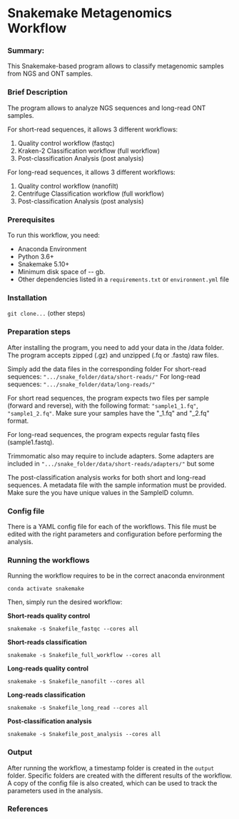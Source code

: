 # Snakemake Metagenomics Workflow

### Summary:

This Snakemake-based program allows to classify metagenomic samples from NGS and ONT samples.

### Brief Description

The program allows to analyze NGS sequences and long-read ONT samples.

For short-read sequences, it allows 3 different workflows:  

1. Quality control workflow (fastqc)  
2. Kraken-2 Classification workflow (full workflow)  
3. Post-classification Analysis (post analysis)


For long-read sequences, it allows 3 different workflows:

1. Quality control workflow (nanofilt)
2. Centrifuge Classification workflow (full workflow)
3. Post-classification Analysis (post analysis)

### Prerequisites

To run this workflow, you need:

- Anaconda Environment
- Python 3.6+
- Snakemake 5.10+
- Minimum disk space of -- gb.
- Other dependencies listed in a `requirements.txt` or `environment.yml` file

### Installation

```git clone...```
(other steps)


### Preparation steps

After installing the program, you need to add your data in the /data folder. The program accepts zipped (.gz) and unzipped (.fq or .fastq) raw files.

Simply add the data files in the corresponding folder
For short-read sequences: `".../snake_folder/data/short-reads/"`
For long-read sequences: `".../snake_folder/data/long-reads/"`

For short read sequences, the program expects two files per sample (forward and reverse), with the following format: `"sample1_1.fq"`, `"sample1_2.fq"`. Make sure your samples have the "_1.fq" and "_2.fq" format.

For long-read sequences, the program expects regular fastq files (sample1.fastq).

Trimmomatic also may require to include adapters. Some adapters are included in `".../snake_folder/data/short-reads/adapters/"` but some 

The post-classification analysis works for both short and long-read sequences. A metadata file with the sample information must be provided. Make sure the you have unique values in the SampleID column.

### Config file

There is a YAML config file for each of the workflows. This file must be edited with the right parameters and configuration before performing the analysis.

### Running the workflows

Running the workflow requires to be in the correct anaconda environment 

```conda activate snakemake```

Then, simply run the desired workflow:

**Short-reads quality control**

```snakemake -s Snakefile_fastqc --cores all```

**Short-reads classification**

``` snakemake -s Snakefile_full_workflow --cores all ```

**Long-reads quality control**

```snakemake -s Snakefile_nanofilt --cores all```

**Long-reads classification**

```snakemake -s Snakefile_long_read --cores all```

**Post-classification analysis**

```snakemake -s Snakefile_post_analysis --cores all```

### Output 

After running the workflow, a timestamp folder is created in the `output` folder. Specific folders are created with the different results of the workflow. A copy of the config file is also created, which can be used to track the parameters used in the analysis.

### References

